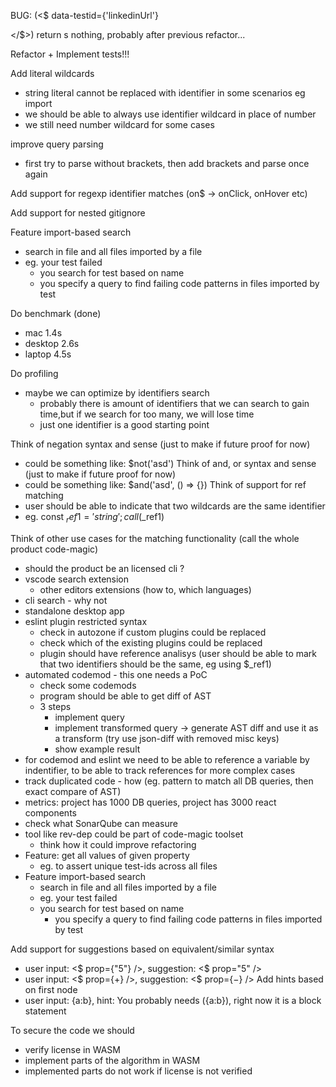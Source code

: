 
BUG: (<$
  data-testid={'linkedinUrl'}
>
</$>) return s nothing, probably after previous refactor...

Refactor + Implement tests!!!

Add literal wildcards
  - string literal cannot be replaced with identifier in some scenarios eg import
  - we should be able to always use identifier wildcard in place of number
  - we still need number wildcard for some cases

improve query parsing
  - first try to parse without brackets, then add brackets and parse once again

Add support for regexp identifier matches (on$ -> onClick, onHover etc)

Add support for nested gitignore

Feature import-based search
  - search in file and all files imported by a file
  - eg. your test failed
    - you search for test based on name
    - you specify a query to find failing code patterns in files imported by test

Do benchmark (done)
  - mac 1.4s
  - desktop 2.6s 
  - laptop 4.5s

Do profiling
  - maybe we can optimize by identifiers search
    - probably there is amount of identifiers that we can search to gain time,but if we search for too many, we will lose time
    - just one identifier is a good starting point

Think of negation syntax and sense (just to make if future proof for now)
  - could be something like: $not('asd')
Think of and, or syntax and sense (just to make if future proof for now)
  - could be something like: $and('asd', () => {}) 
Think of support for ref matching
  - user should be able to indicate that two wildcards are the same identifier 
  - eg. const $_ref1 = 'string'; call($_ref1)

Think of other use cases for the matching functionality (call the whole product code-magic)
  - should the product be an licensed cli ?
  - vscode search extension
      - other editors extensions (how to, which languages)
  - cli search - why not
  - standalone desktop app
  - eslint plugin restricted syntax 
    - check in autozone if custom plugins could be replaced
    - check which of the existing plugins could be replaced
    - plugin should have reference analisys (user should be able to mark that two identifiers should be the same, eg using $_ref1)
  - automated codemod - this one needs a PoC
    - check some codemods
    - program should be able to get diff of AST
    - 3 steps
      - implement query
      - implement transformed query
      -> generate AST diff and use it as a transform (try use json-diff with removed misc keys)
      - show example result
  - for codemod and eslint we need to be able to reference a variable by indentifier, to be able to track references for more complex cases
  - track duplicated code - how (eg. pattern to match all DB queries, then exact compare of AST)
  - metrics: project has 1000 DB queries, project has 3000 react components
  - check what SonarQube can measure
  - tool like rev-dep could be part of code-magic toolset
    - think how it could improve refactoring
  - Feature: get all values of given property
    - eg. to assert unique test-ids across all files
  - Feature import-based search
    - search in file and all files imported by a file
    - eg. your test failed
    - you search for test based on name
      - you specify a query to find failing code patterns in files imported by test

Add support for suggestions based on equivalent/similar syntax
  - user input: <$ prop={"5"} />,  suggestion: <$ prop="5" />
  - user input: <$ prop={$+$} />,  suggestion: <$ prop={$-$} />
Add hints based on first node
  - user input: {a:b}, hint: You probably needs ({a:b}), right now it is a block statement

To secure the code we should 
  - verify license in WASM
  - implement parts of the algorithm in WASM
  - implemented parts do not work if license is not verified
 